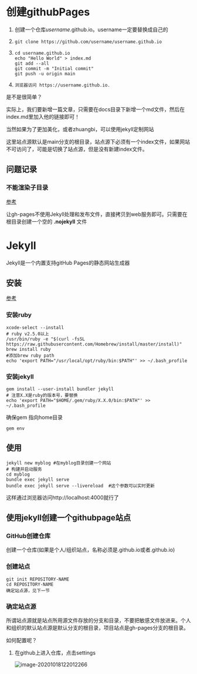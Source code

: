 # 创建githubPages

1. 创建一个仓库*username*.github.io。username一定要替换成自己的

2. ```shell
   git clone https://github.com/username/username.github.io
   ```

3. ```shell
   cd username.github.io
   echo "Hello World" > index.md
   git add --all
   git commit -m "Initial commit"
   git push -u origin main
   ```

4. ```shell
   浏览器访问 https://username.github.io.
   ```



是不是很简单？

实际上，我们要新增一篇文章，只需要在docs目录下新增一个md文件，然后在index.md里加入他的链接即可！

当然如果为了更加美化，或者zhuangbi，可以使用jekyll定制网站

这里站点源默认是main分支的根目录，站点源下必须有一个index文件，如果网站不可访问了，可能是切换了站点源，但是没有新建index文件。

## 问题记录

### 不能渲染子目录

[参考](https://stackoverflow.com/questions/38363590/gh-pages-subdirectory-files-arent-shown-up)

让gh-pages不使用Jekyll处理和发布文件，直接拷贝到web服务即可。只需要在根目录创建一个空的 **.nojekyll** 文件

# Jekyll

Jekyll是一个内置支持gitHub Pages的静态网站生成器

## 安装

[参考](https://jekyllrb.com/docs/installation/macos/)

### 安装ruby

```shell
xcode-select --install
# ruby v2.5.0以上
/usr/bin/ruby -e "$(curl -fsSL https://raw.githubusercontent.com/Homebrew/install/master/install)"
brew install ruby
#添加brew ruby path
echo 'export PATH="/usr/local/opt/ruby/bin:$PATH"' >> ~/.bash_profile

```

### 安装jekyll

```shell
gem install --user-install bundler jekyll
# 注意X.X是ruby的版本号，要替换
echo 'export PATH="$HOME/.gem/ruby/X.X.0/bin:$PATH"' >> ~/.bash_profile
```

确保gem 指向home目录

```shell
gem env
```

## 使用

```shell
jekyll new myblog #在myblog目录创建一个网站
# 构建并启动服务
cd myblog
bundle exec jekyll serve
bundle exec jekyll serve --livereload  #这个参数可以实时更新
```

这样通过浏览器访问http://localhost:4000就行了

## 使用jekyll创建一个githubpage站点

### GitHub创建仓库

创建一个仓库(如果是个人/组织站点，名称必须是<user>.github.io或者<organization>.github.io)

### 创建站点

```shell
git init REPOSITORY-NAME
cd REPOSITORY-NAME
确定站点源，见下一节

```

### 确定站点源

所谓站点源就是站点所用源文件存放的分支和目录，不要把敏感文件放进来。个人和组织的默认站点源是默认分支的根目录，项目站点是gh-pages分支的根目录。

如何配置呢？

1. 在github上进入仓库，点击settings

   ![image-20201018122012266](https://gitee.com/luckywind/PigGo/raw/master/image/image-20201018122012266.png)

